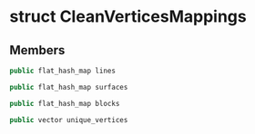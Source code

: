 # struct CleanVerticesMappings


## Members

```cpp
public flat_hash_map lines
```

```cpp
public flat_hash_map surfaces
```

```cpp
public flat_hash_map blocks
```

```cpp
public vector unique_vertices
```




